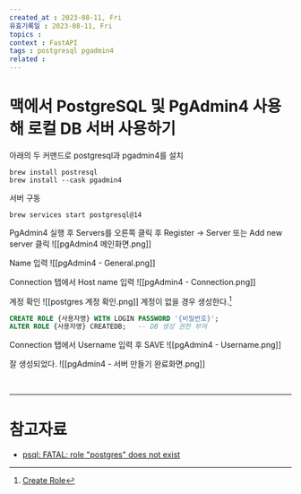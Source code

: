 ```yaml
---
created_at : 2023-08-11, Fri
유효기록일 : 2023-08-11, Fri
topics : 
context : FastAPI
tags : postgresql pgadmin4
related : 
---
```

# 맥에서 PostgreSQL 및 PgAdmin4 사용해 로컬 DB 서버 사용하기

아래의 두 커맨드로 postgresql과 pgadmin4를 설치
```
brew install postresql
brew install --cask pgadmin4
```

서버 구동
```
brew services start postgresql@14
```

PgAdmin4 실행 후 Servers를 오른쪽 클릭 후 Register → Server 또는 Add new server 클릭
![[pgAdmin4 메인화면.png]]

Name 입력
![[pgAdmin4 - General.png]]

Connection 탭에서 Host name 입력
![[pgAdmin4 - Connection.png]]

계정 확인
![[postgres 계정 확인.png]]
계정이 없을 경우 생성한다.[^1]

```sql
CREATE ROLE {사용자명} WITH LOGIN PASSWORD '{비밀번호}';
ALTER ROLE {사용자명} CREATEDB;   -- DB 생성 권한 부여
```

Connection 탭에서 Username 입력 후 SAVE
![[pgAdmin4 - Username.png]]

잘 생성되었다.
![[pgAdmin4 - 서버 만들기 완료화면.png]]

<br>

---
# 참고자료
- [psql: FATAL: role "postgres" does not exist](https://stackoverflow.com/questions/15301826/psql-fatal-role-postgres-does-not-exist)


[^1]: [Create Role](https://kth990303.tistory.com/414)
